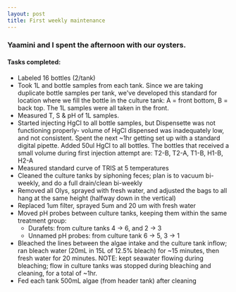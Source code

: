 ```yaml
--- 
layout: post
title: First weekly maintenance
---
```


### Yaamini and I spent the afternoon with our oysters. 

#### Tasks completed: 
  * Labeled 16 bottles (2/tank)
  * Took 1L and bottle samples from each tank. Since we are taking duplicate bottle samples per tank, we've developed this standard for location where we fill the bottle in the culture tank: A = front bottom, B = back top. The 1L samples were all taken in the front. 
  * Measured T, S & pH of 1L samples. 
  * Started injecting HgCl to all bottle samples, but Dispensette was not functioning properly- volume of HgCl dispensed was inadequately low, and not consistent. Spent the next ~1hr getting set up with a standard digital pipette.  Added 50ul HgCl to all bottles. The bottles that received a small volume during first injection attempt are:   T2-B, T2-A, T1-B, H1-B, H2-A
  * Measured standard curve of TRIS at 5 temperatures
  * Cleaned the culture tanks by siphoning feces; plan is to vacuum bi-weekly, and do a full drain/clean bi-weekly
  * Removed all Olys, sprayed with fresh water, and adjusted the bags to all hang at the same height (halfway down in the vertical)
  * Replaced 1um filter, sprayed 5um and 20 um with fresh water
  * Moved pH probes between culture tanks, keeping them within the same treatment group:
    * Durafets: from culture tanks 4 -> 6, and 2 -> 3
    * Unnamed pH probes: from culture tank 6 -> 5, 3 -> 1
  * Bleached the lines between the algae intake and the culture tank inflow; ran bleach water (20mL in 15L of 12.5% bleach) for ~15 minutes, then fresh water for 20 minutes. NOTE: kept seawater flowing during bleaching; flow in culture tanks was stopped during bleaching and cleaning, for a total of ~1hr. 
  * Fed each tank 500mL algae (from header tank) after cleaning 
  
